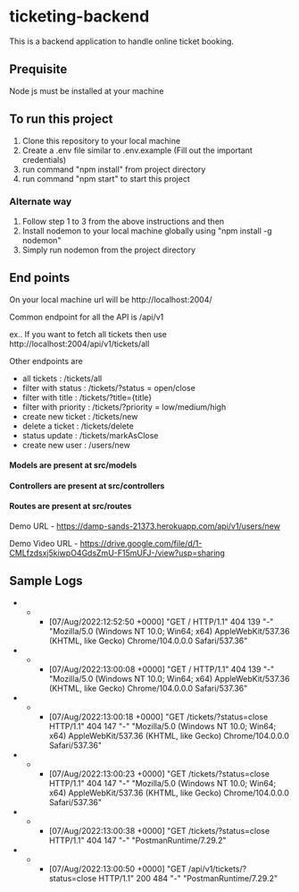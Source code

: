 # ticketing-backend
 This is a backend application to handle online ticket booking.
 
 ## Prequisite
 
 Node js must be installed at your machine
 
 ## To run this project
 
 1. Clone this repository to your local machine
 2. Create a .env file similar to .env.example (Fill out the important credentials)
 3. run command "npm install" from project directory
 4. run command "npm start" to start this project
 
 ### Alternate way 
 
 1. Follow step 1 to 3 from the above instructions and then
 2. Install nodemon to your local machine globally using "npm install -g nodemon" 
 3. Simply run nodemon from the project directory


## End points 

On your local machine url will be http://localhost:2004/

Common endpoint for all the API is /api/v1

ex.. If you want to fetch all tickets then use http://localhost:2004/api/v1/tickets/all

Other endpoints are 
 
- all tickets : /tickets/all
- filter with status : /tickets/?status = open/close
- filter with title : /tickets/?title={title}
- filter with priority : /tickets/?priority = low/medium/high
- create new ticket : /tickets/new
- delete a ticket : /tickets/delete
- status update : /tickets/markAsClose
- create new user : /users/new


#### Models are present at src/models
#### Controllers are present at src/controllers
#### Routes are present at src/routes



Demo URL - https://damp-sands-21373.herokuapp.com/api/v1/users/new

Demo Video URL -  https://drive.google.com/file/d/1-CMLfzdsxj5kiwpO4GdsZmU-F15mUFJ-/view?usp=sharing


## Sample Logs

- - - [07/Aug/2022:12:52:50 +0000] "GET / HTTP/1.1" 404 139 "-" "Mozilla/5.0 (Windows NT 10.0; Win64; x64) AppleWebKit/537.36 (KHTML, like Gecko) Chrome/104.0.0.0 Safari/537.36"
- - - [07/Aug/2022:13:00:08 +0000] "GET / HTTP/1.1" 404 139 "-" "Mozilla/5.0 (Windows NT 10.0; Win64; x64) AppleWebKit/537.36 (KHTML, like Gecko) Chrome/104.0.0.0 Safari/537.36"
- - - [07/Aug/2022:13:00:18 +0000] "GET /tickets/?status=close HTTP/1.1" 404 147 "-" "Mozilla/5.0 (Windows NT 10.0; Win64; x64) AppleWebKit/537.36 (KHTML, like Gecko) Chrome/104.0.0.0 Safari/537.36"
- - - [07/Aug/2022:13:00:23 +0000] "GET /tickets/?status=close HTTP/1.1" 404 147 "-" "Mozilla/5.0 (Windows NT 10.0; Win64; x64) AppleWebKit/537.36 (KHTML, like Gecko) Chrome/104.0.0.0 Safari/537.36"
- - - [07/Aug/2022:13:00:38 +0000] "GET /tickets/?status=close HTTP/1.1" 404 147 "-" "PostmanRuntime/7.29.2"
- - - [07/Aug/2022:13:00:50 +0000] "GET /api/v1/tickets/?status=close HTTP/1.1" 200 484 "-" "PostmanRuntime/7.29.2"




